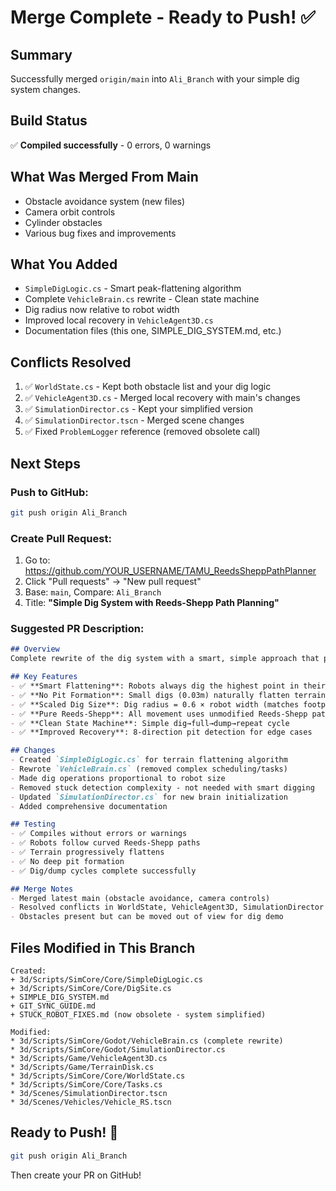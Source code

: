# Merge Complete - Ready to Push! ✅

## Summary
Successfully merged `origin/main` into `Ali_Branch` with your simple dig system changes.

## Build Status
✅ **Compiled successfully** - 0 errors, 0 warnings

## What Was Merged From Main
- Obstacle avoidance system (new files)
- Camera orbit controls  
- Cylinder obstacles
- Various bug fixes and improvements

## What You Added
- `SimpleDigLogic.cs` - Smart peak-flattening algorithm
- Complete `VehicleBrain.cs` rewrite - Clean state machine
- Dig radius now relative to robot width
- Improved local recovery in `VehicleAgent3D.cs`
- Documentation files (this one, SIMPLE_DIG_SYSTEM.md, etc.)

## Conflicts Resolved
1. ✅ `WorldState.cs` - Kept both obstacle list and your dig logic
2. ✅ `VehicleAgent3D.cs` - Merged local recovery with main's changes
3. ✅ `SimulationDirector.cs` - Kept your simplified version
4. ✅ `SimulationDirector.tscn` - Merged scene changes
5. ✅ Fixed `ProblemLogger` reference (removed obsolete call)

## Next Steps

### Push to GitHub:
```bash
git push origin Ali_Branch
```

### Create Pull Request:
1. Go to: https://github.com/YOUR_USERNAME/TAMU_ReedsSheppPathPlanner
2. Click "Pull requests" → "New pull request"
3. Base: `main`, Compare: `Ali_Branch`
4. Title: **"Simple Dig System with Reeds-Shepp Path Planning"**

### Suggested PR Description:
```markdown
## Overview
Complete rewrite of the dig system with a smart, simple approach that prevents robots from getting stuck while demonstrating pure Reeds-Shepp path planning.

## Key Features
- ✅ **Smart Flattening**: Robots always dig the highest point in their sector
- ✅ **No Pit Formation**: Small digs (0.03m) naturally flatten terrain without creating traps
- ✅ **Scaled Dig Size**: Dig radius = 0.6 × robot width (matches footprint)
- ✅ **Pure Reeds-Shepp**: All movement uses unmodified Reeds-Shepp paths
- ✅ **Clean State Machine**: Simple dig→full→dump→repeat cycle
- ✅ **Improved Recovery**: 8-direction pit detection for edge cases

## Changes
- Created `SimpleDigLogic.cs` for terrain flattening algorithm
- Rewrote `VehicleBrain.cs` (removed complex scheduling/tasks)
- Made dig operations proportional to robot size
- Removed stuck detection complexity - not needed with smart digging
- Updated `SimulationDirector.cs` for new brain initialization
- Added comprehensive documentation

## Testing
- ✅ Compiles without errors or warnings
- ✅ Robots follow curved Reeds-Shepp paths
- ✅ Terrain progressively flattens
- ✅ No deep pit formation
- ✅ Dig/dump cycles complete successfully

## Merge Notes
- Merged latest main (obstacle avoidance, camera controls)
- Resolved conflicts in WorldState, VehicleAgent3D, SimulationDirector
- Obstacles present but can be moved out of view for dig demo
```

## Files Modified in This Branch
```
Created:
+ 3d/Scripts/SimCore/Core/SimpleDigLogic.cs
+ 3d/Scripts/SimCore/Core/DigSite.cs
+ SIMPLE_DIG_SYSTEM.md
+ GIT_SYNC_GUIDE.md
+ STUCK_ROBOT_FIXES.md (now obsolete - system simplified)

Modified:
* 3d/Scripts/SimCore/Godot/VehicleBrain.cs (complete rewrite)
* 3d/Scripts/SimCore/Godot/SimulationDirector.cs
* 3d/Scripts/Game/VehicleAgent3D.cs
* 3d/Scripts/Game/TerrainDisk.cs
* 3d/Scripts/SimCore/Core/WorldState.cs
* 3d/Scripts/SimCore/Core/Tasks.cs
* 3d/Scenes/SimulationDirector.tscn
* 3d/Scenes/Vehicles/Vehicle_RS.tscn
```

## Ready to Push! 🚀
```bash
git push origin Ali_Branch
```

Then create your PR on GitHub!
